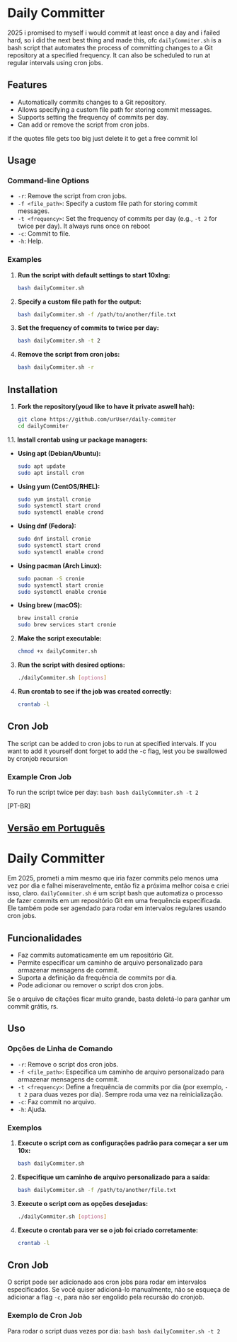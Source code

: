 # Daily Committer #

2025 i promised to myself i would commit at least once a day and i failed hard, so i did the next best thing and made this, ofc
`dailyCommiter.sh` is a bash script that automates the process of committing changes to a Git repository at a specified frequency. It can also be scheduled to run at regular intervals using cron jobs.

## Features

- Automatically commits changes to a Git repository.
- Allows specifying a custom file path for storing commit messages.
- Supports setting the frequency of commits per day.
- Can add or remove the script from cron jobs.

if the quotes file gets too big just delete it to get a free commit lol

## Usage

### Command-line Options

- `-r`: Remove the script from cron jobs.
- `-f <file_path>`: Specify a custom file path for storing commit messages.
- `-t <frequency>`: Set the frequency of commits per day (e.g., `-t 2` for twice per day). It always runs once on reboot
- `-c`: Commit to file.
- `-h`: Help.



### Examples

1. **Run the script with default settings to start 10xIng:**
    ```bash
    bash dailyCommiter.sh
    ```

2. **Specify a custom file path for the output:**
    ```bash
    bash dailyCommiter.sh -f /path/to/another/file.txt
    ```

3. **Set the frequency of commits to twice per day:**
    ```bash
    bash dailyCommiter.sh -t 2
    ```

4. **Remove the script from cron jobs:**
    ```bash
    bash dailyCommiter.sh -r
    ```

## Installation

1. **Fork the repository(youd like to have it private aswell hah):**
    ```bash
    git clone https://github.com/urUser/daily-commiter
    cd dailyCommiter
    ```
1.1. **Install crontab using ur package managers:**

- **Using apt (Debian/Ubuntu):**
    ```bash
    sudo apt update
    sudo apt install cron
    ```

- **Using yum (CentOS/RHEL):**
    ```bash
    sudo yum install cronie
    sudo systemctl start crond
    sudo systemctl enable crond
    ```

- **Using dnf (Fedora):**
    ```bash
    sudo dnf install cronie
    sudo systemctl start crond
    sudo systemctl enable crond
    ```

- **Using pacman (Arch Linux):**
    ```bash
    sudo pacman -S cronie
    sudo systemctl start cronie
    sudo systemctl enable cronie
    ```

- **Using brew (macOS):**
    ```bash
    brew install cronie
    sudo brew services start cronie
    ```

2. **Make the script executable:**
    ```bash
    chmod +x dailyCommiter.sh
    ```

3. **Run the script with desired options:**
    ```bash
    ./dailyCommiter.sh [options]
    ```

3. **Run crontab to see if the job was created correctly:**
    ```bash
    crontab -l
    ```

## Cron Job

The script can be added to cron jobs to run at specified intervals. If you want to add it yourself dont forget to add the -c flag, lest you be swallowed by cronjob recursion

### Example Cron Job

To run the script twice per day:
    ```bash
    bash dailyCommiter.sh -t 2
    ```

[PT-BR]
## [Versão em Português](#versão-em-português)

# Daily Committer #

Em 2025, prometi a mim mesmo que iria fazer commits pelo menos uma vez por dia e falhei miseravelmente, então fiz a próxima melhor coisa e criei isso, claro.
`dailyCommiter.sh` é um script bash que automatiza o processo de fazer commits em um repositório Git em uma frequência especificada. Ele também pode ser agendado para rodar em intervalos regulares usando cron jobs.

## Funcionalidades

- Faz commits automaticamente em um repositório Git.
- Permite especificar um caminho de arquivo personalizado para armazenar mensagens de commit.
- Suporta a definição da frequência de commits por dia.
- Pode adicionar ou remover o script dos cron jobs.

Se o arquivo de citações ficar muito grande, basta deletá-lo para ganhar um commit grátis, rs.

## Uso

### Opções de Linha de Comando

- `-r`: Remove o script dos cron jobs.
- `-f <file_path>`: Especifica um caminho de arquivo personalizado para armazenar mensagens de commit.
- `-t <frequency>`: Define a frequência de commits por dia (por exemplo, `-t 2` para duas vezes por dia). Sempre roda uma vez na reinicialização.
- `-c`: Faz commit no arquivo.
- `-h`: Ajuda.

### Exemplos

1. **Execute o script com as configurações padrão para começar a ser um 10x:**
    ```bash
    bash dailyCommiter.sh
    ```

2. **Especifique um caminho de arquivo personalizado para a saída:**
    ```bash
    bash dailyCommiter.sh -f /path/to/another/file.txt
    ```

3. **Execute o script com as opções desejadas:**
    ```bash
    ./dailyCommiter.sh [options]
    ```

3. **Execute o crontab para ver se o job foi criado corretamente:**
    ```bash
    crontab -l
    ```

## Cron Job

O script pode ser adicionado aos cron jobs para rodar em intervalos especificados. Se você quiser adicioná-lo manualmente, não se esqueça de adicionar a flag `-c`, para não ser engolido pela recursão do cronjob.

### Exemplo de Cron Job

Para rodar o script duas vezes por dia:
    ```bash
    bash dailyCommiter.sh -t 2
    ```